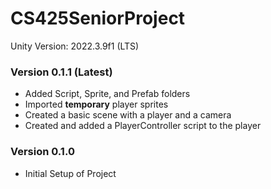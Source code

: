 # CS425SeniorProject

Unity Version: 2022.3.9f1 (LTS)

### Version 0.1.1 (Latest)
- Added Script, Sprite, and Prefab folders
- Imported **temporary** player sprites
- Created a basic scene with a player and a camera
- Created and added a PlayerController script to the player

### Version 0.1.0
- Initial Setup of Project
